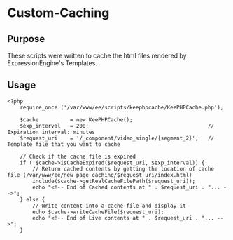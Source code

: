 # Custom-Caching

## Purpose

These scripts were written to cache the html files rendered by ExpressionEngine's Templates.

## Usage
```
<?php
	require_once ('/var/www/ee/scripts/keephpcache/KeePHPCache.php');

	$cache			= new KeePHPCache();
	$exp_interval 	= 200;										// Expiration interval: minutes
	$request_uri 	= '/_component/video_single/{segment_2}';	// Template file that you want to cache

	// Check if the cache file is expired
	if (!$cache->isCacheExpired($request_uri, $exp_interval)) {
		// Return cached contents by getting the location of cache file (/var/www/ee/new_page_caching/$request_uri/index.html)
		include($cache->getRealCacheFilePath($request_uri));
		echo "<!-- End of Cached contents at " . $request_uri . "... -->";
	} else {
		// Write content into a cache file and display it
		echo $cache->writeCacheFile($request_uri);
		echo "<!-- End of Live contents at " . $request_uri . "... -->";
	}
```
